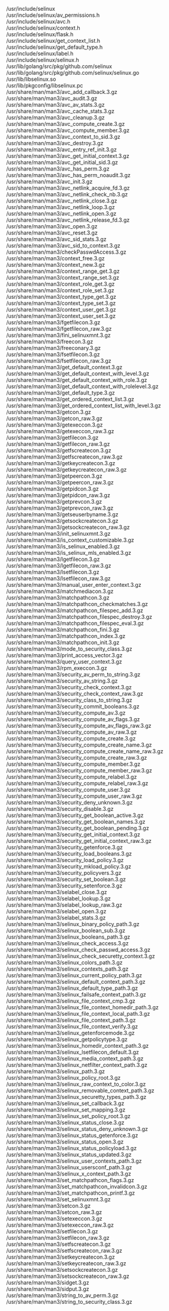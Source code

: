 /usr/include/selinux  
/usr/include/selinux/av\_permissions.h  
/usr/include/selinux/avc.h  
/usr/include/selinux/context.h  
/usr/include/selinux/flask.h  
/usr/include/selinux/get\_context\_list.h  
/usr/include/selinux/get\_default\_type.h  
/usr/include/selinux/label.h  
/usr/include/selinux/selinux.h  
/usr/lib/golang/src/pkg/github.com/selinux  
/usr/lib/golang/src/pkg/github.com/selinux/selinux.go  
/usr/lib/libselinux.so  
/usr/lib/pkgconfig/libselinux.pc  
/usr/share/man/man3/avc\_add\_callback.3.gz  
/usr/share/man/man3/avc\_audit.3.gz  
/usr/share/man/man3/avc\_av\_stats.3.gz  
/usr/share/man/man3/avc\_cache\_stats.3.gz  
/usr/share/man/man3/avc\_cleanup.3.gz  
/usr/share/man/man3/avc\_compute\_create.3.gz  
/usr/share/man/man3/avc\_compute\_member.3.gz  
/usr/share/man/man3/avc\_context\_to\_sid.3.gz  
/usr/share/man/man3/avc\_destroy.3.gz  
/usr/share/man/man3/avc\_entry\_ref\_init.3.gz  
/usr/share/man/man3/avc\_get\_initial\_context.3.gz  
/usr/share/man/man3/avc\_get\_initial\_sid.3.gz  
/usr/share/man/man3/avc\_has\_perm.3.gz  
/usr/share/man/man3/avc\_has\_perm\_noaudit.3.gz  
/usr/share/man/man3/avc\_init.3.gz  
/usr/share/man/man3/avc\_netlink\_acquire\_fd.3.gz  
/usr/share/man/man3/avc\_netlink\_check\_nb.3.gz  
/usr/share/man/man3/avc\_netlink\_close.3.gz  
/usr/share/man/man3/avc\_netlink\_loop.3.gz  
/usr/share/man/man3/avc\_netlink\_open.3.gz  
/usr/share/man/man3/avc\_netlink\_release\_fd.3.gz  
/usr/share/man/man3/avc\_open.3.gz  
/usr/share/man/man3/avc\_reset.3.gz  
/usr/share/man/man3/avc\_sid\_stats.3.gz  
/usr/share/man/man3/avc\_sid\_to\_context.3.gz  
/usr/share/man/man3/checkPasswdAccess.3.gz  
/usr/share/man/man3/context\_free.3.gz  
/usr/share/man/man3/context\_new.3.gz  
/usr/share/man/man3/context\_range\_get.3.gz  
/usr/share/man/man3/context\_range\_set.3.gz  
/usr/share/man/man3/context\_role\_get.3.gz  
/usr/share/man/man3/context\_role\_set.3.gz  
/usr/share/man/man3/context\_type\_get.3.gz  
/usr/share/man/man3/context\_type\_set.3.gz  
/usr/share/man/man3/context\_user\_get.3.gz  
/usr/share/man/man3/context\_user\_set.3.gz  
/usr/share/man/man3/fgetfilecon.3.gz  
/usr/share/man/man3/fgetfilecon\_raw.3.gz  
/usr/share/man/man3/fini\_selinuxmnt.3.gz  
/usr/share/man/man3/freecon.3.gz  
/usr/share/man/man3/freeconary.3.gz  
/usr/share/man/man3/fsetfilecon.3.gz  
/usr/share/man/man3/fsetfilecon\_raw.3.gz  
/usr/share/man/man3/get\_default\_context.3.gz  
/usr/share/man/man3/get\_default\_context\_with\_level.3.gz  
/usr/share/man/man3/get\_default\_context\_with\_role.3.gz  
/usr/share/man/man3/get\_default\_context\_with\_rolelevel.3.gz  
/usr/share/man/man3/get\_default\_type.3.gz  
/usr/share/man/man3/get\_ordered\_context\_list.3.gz  
/usr/share/man/man3/get\_ordered\_context\_list\_with\_level.3.gz  
/usr/share/man/man3/getcon.3.gz  
/usr/share/man/man3/getcon\_raw.3.gz  
/usr/share/man/man3/getexeccon.3.gz  
/usr/share/man/man3/getexeccon\_raw.3.gz  
/usr/share/man/man3/getfilecon.3.gz  
/usr/share/man/man3/getfilecon\_raw.3.gz  
/usr/share/man/man3/getfscreatecon.3.gz  
/usr/share/man/man3/getfscreatecon\_raw.3.gz  
/usr/share/man/man3/getkeycreatecon.3.gz  
/usr/share/man/man3/getkeycreatecon\_raw.3.gz  
/usr/share/man/man3/getpeercon.3.gz  
/usr/share/man/man3/getpeercon\_raw.3.gz  
/usr/share/man/man3/getpidcon.3.gz  
/usr/share/man/man3/getpidcon\_raw.3.gz  
/usr/share/man/man3/getprevcon.3.gz  
/usr/share/man/man3/getprevcon\_raw.3.gz  
/usr/share/man/man3/getseuserbyname.3.gz  
/usr/share/man/man3/getsockcreatecon.3.gz  
/usr/share/man/man3/getsockcreatecon\_raw.3.gz  
/usr/share/man/man3/init\_selinuxmnt.3.gz  
/usr/share/man/man3/is\_context\_customizable.3.gz  
/usr/share/man/man3/is\_selinux\_enabled.3.gz  
/usr/share/man/man3/is\_selinux\_mls\_enabled.3.gz  
/usr/share/man/man3/lgetfilecon.3.gz  
/usr/share/man/man3/lgetfilecon\_raw.3.gz  
/usr/share/man/man3/lsetfilecon.3.gz  
/usr/share/man/man3/lsetfilecon\_raw.3.gz  
/usr/share/man/man3/manual\_user\_enter\_context.3.gz  
/usr/share/man/man3/matchmediacon.3.gz  
/usr/share/man/man3/matchpathcon.3.gz  
/usr/share/man/man3/matchpathcon\_checkmatches.3.gz  
/usr/share/man/man3/matchpathcon\_filespec\_add.3.gz  
/usr/share/man/man3/matchpathcon\_filespec\_destroy.3.gz  
/usr/share/man/man3/matchpathcon\_filespec\_eval.3.gz  
/usr/share/man/man3/matchpathcon\_fini.3.gz  
/usr/share/man/man3/matchpathcon\_index.3.gz  
/usr/share/man/man3/matchpathcon\_init.3.gz  
/usr/share/man/man3/mode\_to\_security\_class.3.gz  
/usr/share/man/man3/print\_access\_vector.3.gz  
/usr/share/man/man3/query\_user\_context.3.gz  
/usr/share/man/man3/rpm\_execcon.3.gz  
/usr/share/man/man3/security\_av\_perm\_to\_string.3.gz  
/usr/share/man/man3/security\_av\_string.3.gz  
/usr/share/man/man3/security\_check\_context.3.gz  
/usr/share/man/man3/security\_check\_context\_raw.3.gz  
/usr/share/man/man3/security\_class\_to\_string.3.gz  
/usr/share/man/man3/security\_commit\_booleans.3.gz  
/usr/share/man/man3/security\_compute\_av.3.gz  
/usr/share/man/man3/security\_compute\_av\_flags.3.gz  
/usr/share/man/man3/security\_compute\_av\_flags\_raw.3.gz  
/usr/share/man/man3/security\_compute\_av\_raw.3.gz  
/usr/share/man/man3/security\_compute\_create.3.gz  
/usr/share/man/man3/security\_compute\_create\_name.3.gz  
/usr/share/man/man3/security\_compute\_create\_name\_raw.3.gz  
/usr/share/man/man3/security\_compute\_create\_raw.3.gz  
/usr/share/man/man3/security\_compute\_member.3.gz  
/usr/share/man/man3/security\_compute\_member\_raw.3.gz  
/usr/share/man/man3/security\_compute\_relabel.3.gz  
/usr/share/man/man3/security\_compute\_relabel\_raw.3.gz  
/usr/share/man/man3/security\_compute\_user.3.gz  
/usr/share/man/man3/security\_compute\_user\_raw.3.gz  
/usr/share/man/man3/security\_deny\_unknown.3.gz  
/usr/share/man/man3/security\_disable.3.gz  
/usr/share/man/man3/security\_get\_boolean\_active.3.gz  
/usr/share/man/man3/security\_get\_boolean\_names.3.gz  
/usr/share/man/man3/security\_get\_boolean\_pending.3.gz  
/usr/share/man/man3/security\_get\_initial\_context.3.gz  
/usr/share/man/man3/security\_get\_initial\_context\_raw.3.gz  
/usr/share/man/man3/security\_getenforce.3.gz  
/usr/share/man/man3/security\_load\_booleans.3.gz  
/usr/share/man/man3/security\_load\_policy.3.gz  
/usr/share/man/man3/security\_mkload\_policy.3.gz  
/usr/share/man/man3/security\_policyvers.3.gz  
/usr/share/man/man3/security\_set\_boolean.3.gz  
/usr/share/man/man3/security\_setenforce.3.gz  
/usr/share/man/man3/selabel\_close.3.gz  
/usr/share/man/man3/selabel\_lookup.3.gz  
/usr/share/man/man3/selabel\_lookup\_raw.3.gz  
/usr/share/man/man3/selabel\_open.3.gz  
/usr/share/man/man3/selabel\_stats.3.gz  
/usr/share/man/man3/selinux\_binary\_policy\_path.3.gz  
/usr/share/man/man3/selinux\_boolean\_sub.3.gz  
/usr/share/man/man3/selinux\_booleans\_path.3.gz  
/usr/share/man/man3/selinux\_check\_access.3.gz  
/usr/share/man/man3/selinux\_check\_passwd\_access.3.gz  
/usr/share/man/man3/selinux\_check\_securetty\_context.3.gz  
/usr/share/man/man3/selinux\_colors\_path.3.gz  
/usr/share/man/man3/selinux\_contexts\_path.3.gz  
/usr/share/man/man3/selinux\_current\_policy\_path.3.gz  
/usr/share/man/man3/selinux\_default\_context\_path.3.gz  
/usr/share/man/man3/selinux\_default\_type\_path.3.gz  
/usr/share/man/man3/selinux\_failsafe\_context\_path.3.gz  
/usr/share/man/man3/selinux\_file\_context\_cmp.3.gz  
/usr/share/man/man3/selinux\_file\_context\_homedir\_path.3.gz  
/usr/share/man/man3/selinux\_file\_context\_local\_path.3.gz  
/usr/share/man/man3/selinux\_file\_context\_path.3.gz  
/usr/share/man/man3/selinux\_file\_context\_verify.3.gz  
/usr/share/man/man3/selinux\_getenforcemode.3.gz  
/usr/share/man/man3/selinux\_getpolicytype.3.gz  
/usr/share/man/man3/selinux\_homedir\_context\_path.3.gz  
/usr/share/man/man3/selinux\_lsetfilecon\_default.3.gz  
/usr/share/man/man3/selinux\_media\_context\_path.3.gz  
/usr/share/man/man3/selinux\_netfilter\_context\_path.3.gz  
/usr/share/man/man3/selinux\_path.3.gz  
/usr/share/man/man3/selinux\_policy\_root.3.gz  
/usr/share/man/man3/selinux\_raw\_context\_to\_color.3.gz  
/usr/share/man/man3/selinux\_removable\_context\_path.3.gz  
/usr/share/man/man3/selinux\_securetty\_types\_path.3.gz  
/usr/share/man/man3/selinux\_set\_callback.3.gz  
/usr/share/man/man3/selinux\_set\_mapping.3.gz  
/usr/share/man/man3/selinux\_set\_policy\_root.3.gz  
/usr/share/man/man3/selinux\_status\_close.3.gz  
/usr/share/man/man3/selinux\_status\_deny\_unknown.3.gz  
/usr/share/man/man3/selinux\_status\_getenforce.3.gz  
/usr/share/man/man3/selinux\_status\_open.3.gz  
/usr/share/man/man3/selinux\_status\_policyload.3.gz  
/usr/share/man/man3/selinux\_status\_updated.3.gz  
/usr/share/man/man3/selinux\_user\_contexts\_path.3.gz  
/usr/share/man/man3/selinux\_usersconf\_path.3.gz  
/usr/share/man/man3/selinux\_x\_context\_path.3.gz  
/usr/share/man/man3/set\_matchpathcon\_flags.3.gz  
/usr/share/man/man3/set\_matchpathcon\_invalidcon.3.gz  
/usr/share/man/man3/set\_matchpathcon\_printf.3.gz  
/usr/share/man/man3/set\_selinuxmnt.3.gz  
/usr/share/man/man3/setcon.3.gz  
/usr/share/man/man3/setcon\_raw.3.gz  
/usr/share/man/man3/setexeccon.3.gz  
/usr/share/man/man3/setexeccon\_raw.3.gz  
/usr/share/man/man3/setfilecon.3.gz  
/usr/share/man/man3/setfilecon\_raw.3.gz  
/usr/share/man/man3/setfscreatecon.3.gz  
/usr/share/man/man3/setfscreatecon\_raw.3.gz  
/usr/share/man/man3/setkeycreatecon.3.gz  
/usr/share/man/man3/setkeycreatecon\_raw.3.gz  
/usr/share/man/man3/setsockcreatecon.3.gz  
/usr/share/man/man3/setsockcreatecon\_raw.3.gz  
/usr/share/man/man3/sidget.3.gz  
/usr/share/man/man3/sidput.3.gz  
/usr/share/man/man3/string\_to\_av\_perm.3.gz  
/usr/share/man/man3/string\_to\_security\_class.3.gz  
